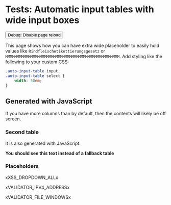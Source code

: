 # Tests: Automatic input tables with wide input boxes

<button class="md-button md-button--primary" onclick="PlaceholderPlugin.debug_disable_reload()">Debug: Disable page reload</button>

<style>
.auto-input-table input,
.auto-input-table select {
    width: 50em;
}
</style>

This page shows how you can have extra wide placeholder to easily hold values like `Rindfleischetikettierungsgesetz` or `MMMMMMMMMMMMMMMMMMMMMMMMMMMMMMMMMMMMMMMMMMMMMMMMMM`. Add styling like the following to your custom CSS:
```css
.auto-input-table input,
.auto-input-table select {
    width: 50em;
}
```

## Generated with JavaScript

If you have more columns than by default, then the contents will likely be off screen.

<div class="auto-input-table" data-columns="name,input,value,description"></div>

### Second table

It is also generated with JavaScript:

<div class="auto-input-table" data-columns="description-or-name,input"><b>You should see this text instead of a fallback table</b></div>

### Placeholders

xXSS_DROPDOWN_ALLx

xVALIDATOR_IPV4_ADDRESSx

xVALIDATOR_FILE_WINDOWSx


